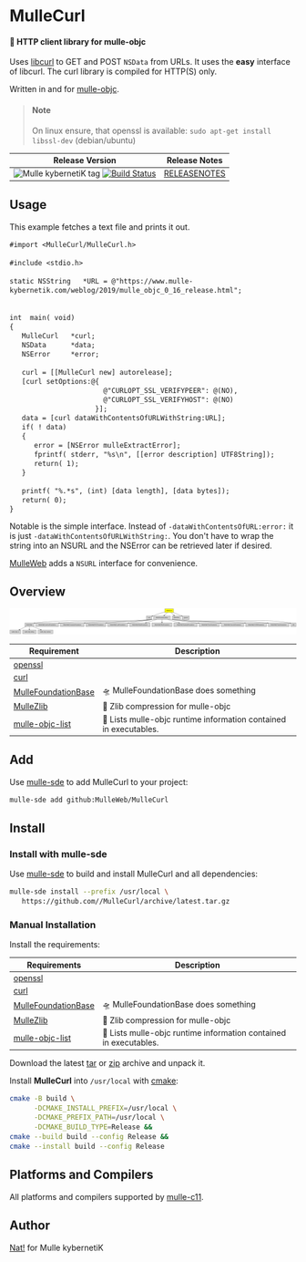 # MulleCurl

#### 🥌 HTTP client library for mulle-objc


Uses [libcurl](https://curl.haxx.se) to GET and POST `NSData` from URLs.
It uses the **easy** interface of libcurl. The curl library is compiled
for HTTP(S) only.

Written in and for [mulle-objc](//mulle-objc.github.io).

> #### Note
>
> On linux ensure, that openssl is available:
> `sudo apt-get install libssl-dev` (debian/ubuntu)
>


| Release Version                                       | Release Notes
|-------------------------------------------------------|--------------
| ![Mulle kybernetiK tag](https://img.shields.io/github/tag//MulleCurl.svg?branch=release) [![Build Status](https://github.com//MulleCurl/workflows/CI/badge.svg?branch=release)](//github.com//MulleCurl/actions)| [RELEASENOTES](RELEASENOTES.md) |



## Usage


This example fetches a text file and prints it out.

``` objc
#import <MulleCurl/MulleCurl.h>

#include <stdio.h>

static NSString   *URL = @"https://www.mulle-kybernetik.com/weblog/2019/mulle_objc_0_16_release.html";


int  main( void)
{
   MulleCurl   *curl;
   NSData      *data;
   NSError     *error;

   curl = [[MulleCurl new] autorelease];
   [curl setOptions:@{
                       @"CURLOPT_SSL_VERIFYPEER": @(NO),
                       @"CURLOPT_SSL_VERIFYHOST": @(NO)
                     }];
   data = [curl dataWithContentsOfURLWithString:URL];
   if( ! data)
   {
      error = [NSError mulleExtractError];
      fprintf( stderr, "%s\n", [[error description] UTF8String]);
      return( 1);
   }

   printf( "%.*s", (int) [data length], [data bytes]);
   return( 0);
}
```

Notable is the simple interface. Instead of `-dataWithContentsOfURL:error:` it
is just `-dataWithContentsOfURLWithString:`. You don't have to wrap the string
into an NSURL and the NSError can be retrieved later if desired.

[MulleWeb](//github.com/MulleWeb/MulleWebClient) adds a `NSURL` interface for
convenience.






## Overview
![Overview](overview.dot.svg)

| Requirement                                  | Description
|----------------------------------------------|-----------------------
| [openssl](https://github.com/openssl/openssl)             | 
| [curl](https://curl.haxx.se/download/curl-7.86.0.tar.gz)             | 
| [MulleFoundationBase](https://github.com/MulleFoundation/MulleFoundationBase)             | 🛸 MulleFoundationBase does something
| [MulleZlib](https://github.com/MulleWeb/MulleZlib)             | 🐘 Zlib compression for mulle-objc
| [mulle-objc-list](https://github.com/mulle-objc/mulle-objc-list)             | 📒 Lists mulle-objc runtime information contained in executables.


## Add

Use [mulle-sde](//github.com/mulle-sde) to add MulleCurl to your project:

``` sh
mulle-sde add github:MulleWeb/MulleCurl
```

## Install

### Install with mulle-sde

Use [mulle-sde](//github.com/mulle-sde) to build and install MulleCurl and all dependencies:

``` sh
mulle-sde install --prefix /usr/local \
   https://github.com//MulleCurl/archive/latest.tar.gz
```

### Manual Installation

Install the requirements:

| Requirements                                 | Description
|----------------------------------------------|-----------------------
| [openssl](https://github.com/openssl/openssl)             | 
| [curl](https://curl.haxx.se/download/curl-7.86.0.tar.gz)             | 
| [MulleFoundationBase](https://github.com/MulleFoundation/MulleFoundationBase)             | 🛸 MulleFoundationBase does something
| [MulleZlib](https://github.com/MulleWeb/MulleZlib)             | 🐘 Zlib compression for mulle-objc
| [mulle-objc-list](https://github.com/mulle-objc/mulle-objc-list)             | 📒 Lists mulle-objc runtime information contained in executables.

Download the latest [tar](https://github.com/MulleWeb/MulleCurl/archive/refs/tags/latest.tar.gz) or [zip](https://github.com/MulleWeb/MulleCurl/archive/refs/tags/latest.zip) archive and unpack it.

Install **MulleCurl** into `/usr/local` with [cmake](https://cmake.org):

``` sh
cmake -B build \
      -DCMAKE_INSTALL_PREFIX=/usr/local \
      -DCMAKE_PREFIX_PATH=/usr/local \
      -DCMAKE_BUILD_TYPE=Release &&
cmake --build build --config Release &&
cmake --install build --config Release
```

## Platforms and Compilers

All platforms and compilers supported by
[mulle-c11](//github.com/mulle-c/mulle-c11).


## Author

[Nat!](https://mulle-kybernetik.com/weblog) for Mulle kybernetiK

